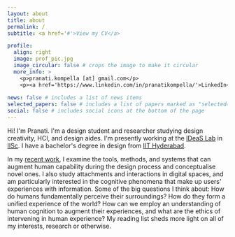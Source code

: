 ```yaml
---
layout: about
title: about
permalink: /
subtitle: <a href='#'>View my CV</a>

profile:
  align: right
  image: prof_pic.jpg
  image_circular: false # crops the image to make it circular
  more_info: >
    <p>pranati.kompella [at] gmail.com</p>
    <p><a href='https://www.linkedin.com/in/pranatikompella/'>LinkedIn</a></p>
    
news: false # includes a list of news items
selected_papers: false # includes a list of papers marked as "selected={true}"
social: false # includes social icons at the bottom of the page
---
```


Hi! I'm Pranati. I'm a design student and researcher studying design creativity, HCI, and design aides. I'm presently working at the [IDeaS Lab](https://cpdm.iisc.ac.in/cpdm/ideaslab/) in [IISc](https://iisc.ac.in/). I have a bachelor's degree in design from [IIT Hyderabad](https://www.iith.ac.in/). 

In my [recent work](https://pranatikomp.github.io/publications/), I examine the tools, methods, and systems that can augment human capability during the design process and conceptualise novel ones. I also study attachments and interactions in digital spaces, and am particularly interested in the cognitive phenomena that make up users' experiences with information. Some of the big questions I think about: How do humans fundamentally perceive their surroundings? How do they form a unified experience of the world? How can we employ an understanding of human cognition to augment their experiences, and what are the ethics of intervening in human experience? My reading list sheds more light on all of my interests, research or otherwise.
